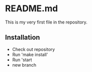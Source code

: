 # README.md
This is my very first file in the repository. 

## Installation
- Check out repository
- Run 'make install'
- Run 'start
- new branch